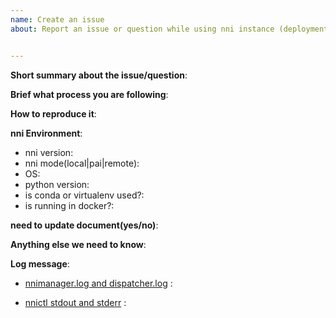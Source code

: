 ```yaml
---
name: Create an issue
about: Report an issue or question while using nni instance (deployment).


---
```


<!-- Please use this template while reporting an issue and provide as much info as possible. Not doing so may result in your bug not being addressed in a timely manner. Thanks!-->


**Short summary about the issue/question**:

**Brief what process you are following**: 

<!--deployment related issues
Please fill this for deployment related issues: 
- Operating type: Initial deployment / upgrading / operating etc.
- Brief what deployment process you are following -->

**How to reproduce it**: 

<!--Fill the following information if your issue need diagnostic support from the team, as minimally and precisely as possible!-->

**nni Environment**:
- nni version:
- nni mode(local|pai|remote):
- OS:
- python version:
- is conda or virtualenv used?: 
- is running in docker?:

**need to update document(yes/no)**:

**Anything else we need to know**:

**Log message**:
 - [nnimanager.log and dispatcher.log](https://github.com/microsoft/nni/blob/master/docs/en_US/Tutorial/HowToDebug.md#experiment-root-directory) : 

 - [nnictl stdout and stderr](https://github.com/microsoft/nni/blob/master/docs/en_US/Tutorial/Nnictl.md#nnictl%20log%20stdout) : 
